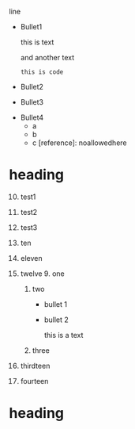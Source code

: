 line

* Bullet1

     this is text

  and another text

      this is code

+ Bullet2
- Bullet3
* Bullet4
  * a
  + b
  - c [reference]: noallowedhere

# heading

10. test1
100. test2
10. test3


10. ten
1000. eleven
11. twelve
    9. one
    1. two
       * bullet 1
       * bullet 2

         this is a text

    2. three
9. thirdteen
5. fourteen

# heading
